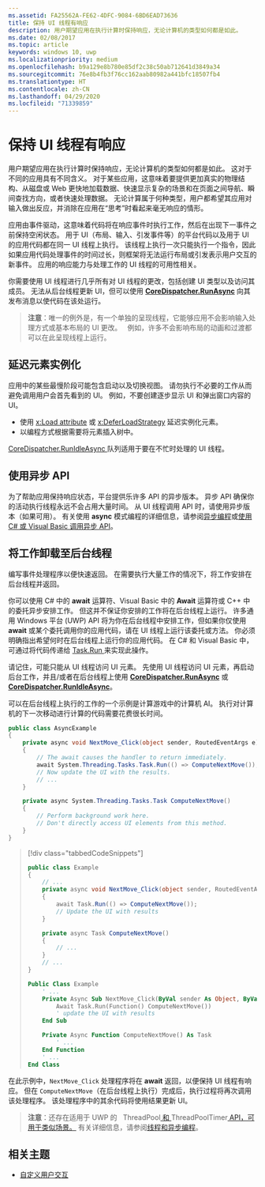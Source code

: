 ```yaml
---
ms.assetid: FA25562A-FE62-4DFC-9084-6BD6EAD73636
title: 保持 UI 线程有响应
description: 用户期望应用在执行计算时保持响应，无论计算机的类型如何都是如此。
ms.date: 02/08/2017
ms.topic: article
keywords: windows 10, uwp
ms.localizationpriority: medium
ms.openlocfilehash: b9a129e8b780e85df2c38c50ab712641d3849a34
ms.sourcegitcommit: 76e8b4fb3f76cc162aab80982a441bfc18507fb4
ms.translationtype: HT
ms.contentlocale: zh-CN
ms.lasthandoff: 04/29/2020
ms.locfileid: "71339859"
---
```

# <a name="keep-the-ui-thread-responsive"></a>保持 UI 线程有响应


用户期望应用在执行计算时保持响应，无论计算机的类型如何都是如此。 这对于不同的应用具有不同含义。 对于某些应用，这意味着要提供更加真实的物理结构、从磁盘或 Web 更快地加载数据、快速显示复杂的场景和在页面之间导航、瞬间查找方向，或者快速处理数据。 无论计算属于何种类型，用户都希望其应用对输入做出反应，并消除在应用在“思考”时看起来毫无响应的情形。

应用由事件驱动，这意味着代码将在响应事件时执行工作，然后在出现下一事件之前保持空闲状态。 用于 UI（布局、输入、引发事件等）的平台代码以及用于 UI 的应用代码都在同一 UI 线程上执行。 该线程上执行一次只能执行一个指令，因此如果应用代码处理事件的时间过长，则框架将无法运行布局或引发表示用户交互的新事件。 应用的响应能力与处理工作的 UI 线程的可用性相关。

你需要使用 UI 线程进行几乎所有对 UI 线程的更改，包括创建 UI 类型以及访问其成员。 无法从后台线程更新 UI，但可以使用 [**CoreDispatcher.RunAsync**](https://docs.microsoft.com/uwp/api/windows.ui.core.coredispatcher.runasync) 向其发布消息以使代码在该处运行。

> **注意**：唯一的例外是，有一个单独的呈现线程，它能够应用不会影响输入处理方式或基本布局的 UI 更改。   例如，许多不会影响布局的动画和过渡都可以在此呈现线程上运行。

## <a name="delay-element-instantiation"></a>延迟元素实例化

应用中的某些最慢阶段可能包含启动以及切换视图。 请勿执行不必要的工作从而避免调用用户会首先看到的 UI。 例如，不要创建逐步显示 UI 和弹出窗口内容的 UI。

-   使用 [x:Load attribute](../xaml-platform/x-load-attribute.md) 或 [x:DeferLoadStrategy](https://docs.microsoft.com/windows/uwp/xaml-platform/x-deferloadstrategy-attribute) 延迟实例化元素。
-   以编程方式根据需要将元素插入树中。

[CoreDispatcher.RunIdleAsync  ](https://docs.microsoft.com/uwp/api/windows.ui.core.coredispatcher.runidleasync) 队列适用于要在不忙时处理的 UI 线程。

## <a name="use-asynchronous-apis"></a>使用异步 API

为了帮助应用保持响应状态，平台提供乐许多 API 的异步版本。 异步 API 确保你的活动执行线程永远不会占用大量时间。 从 UI 线程调用 API 时，请使用异步版本（如果可用）。 有关使用 **async** 模式编程的详细信息，请参阅[异步编程](https://docs.microsoft.com/windows/uwp/threading-async/asynchronous-programming-universal-windows-platform-apps)或[使用 C# 或 Visual Basic 调用异步 API](https://docs.microsoft.com/windows/uwp/threading-async/call-asynchronous-apis-in-csharp-or-visual-basic)。

## <a name="offload-work-to-background-threads"></a>将工作卸载至后台线程

编写事件处理程序以便快速返回。 在需要执行大量工作的情况下，将工作安排在后台线程并返回。

你可以使用 C# 中的 **await** 运算符、Visual Basic 中的 **Await** 运算符或 C++ 中的委托异步安排工作。 但这并不保证你安排的工作将在后台线程上运行。 许多通用 Windows 平台 (UWP) API 将为你在后台线程中安排工作，但如果你仅使用 **await** 或某个委托调用你的应用代码，请在 UI 线程上运行该委托或方法。 你必须明确指出希望何时在后台线程上运行你的应用代码。 在 C# 和 Visual Basic 中，可通过将代码传递给 [Task.Run  ](https://docs.microsoft.com/dotnet/api/system.threading.tasks.task.run) 来实现此操作。

请记住，可能只能从 UI 线程访问 UI 元素。 先使用 UI 线程访问 UI 元素，再启动后台工作，并且/或者在后台线程上使用 [**CoreDispatcher.RunAsync**](https://docs.microsoft.com/uwp/api/windows.ui.core.coredispatcher.runasync) 或 [**CoreDispatcher.RunIdleAsync**](https://docs.microsoft.com/uwp/api/windows.ui.core.coredispatcher.runidleasync)。

可以在后台线程上执行的工作的一个示例是计算游戏中的计算机 AI。 执行对计算机的下一次移动进行计算的代码需要花费很长时间。

```csharp
public class AsyncExample
{
    private async void NextMove_Click(object sender, RoutedEventArgs e)
    {
        // The await causes the handler to return immediately.
        await System.Threading.Tasks.Task.Run(() => ComputeNextMove());
        // Now update the UI with the results.
        // ...
    }

    private async System.Threading.Tasks.Task ComputeNextMove()
    {
        // Perform background work here.
        // Don't directly access UI elements from this method.
    }
}
```

> [!div class="tabbedCodeSnippets"]
> ```csharp
> public class Example
> {
>     // ...
>     private async void NextMove_Click(object sender, RoutedEventArgs e)
>     {
>         await Task.Run(() => ComputeNextMove());
>         // Update the UI with results
>     }
> 
>     private async Task ComputeNextMove()
>     {
>         // ...
>     }
>     // ...
> }
> ```
> ```vb
> Public Class Example
>     ' ...
>     Private Async Sub NextMove_Click(ByVal sender As Object, ByVal e As RoutedEventArgs)
>         Await Task.Run(Function() ComputeNextMove())
>         ' update the UI with results
>     End Sub
> 
>     Private Async Function ComputeNextMove() As Task
>         ' ...
>     End Function
>     ' ...
> End Class
> ```

在此示例中，`NextMove_Click` 处理程序将在 **await** 返回，以便保持 UI 线程有响应。 但在 `ComputeNextMove`（在后台线程上执行）完成后，执行过程将再次调用该处理程序。 该处理程序中的其余代码将使用结果更新 UI。

> **注意**：还存在适用于 UWP 的   ThreadPool[  和 ](https://docs.microsoft.com/uwp/api/Windows.System.Threading.ThreadPool)ThreadPoolTimer[  API，可用于类似场景。](https://docs.microsoft.com/uwp/api/windows.system.threading.threadpooltimer) 有关详细信息，请参阅[线程和异步编程](https://docs.microsoft.com/windows/uwp/threading-async/index)。

## <a name="related-topics"></a>相关主题

* [自定义用户交互](https://docs.microsoft.com/windows/uwp/design/layout/index)

